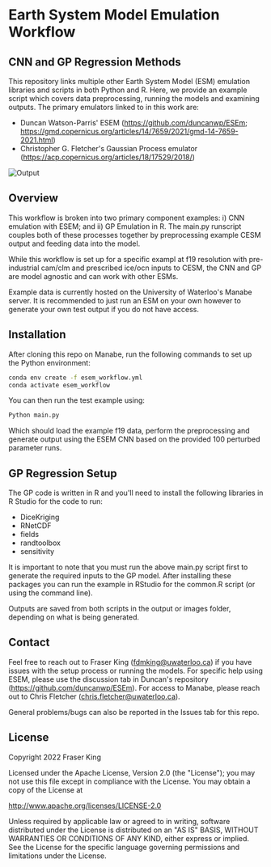 # Earth System Model Emulation Workflow
## CNN and GP Regression Methods

This repository links multiple other Earth System Model (ESM) emulation libraries and scripts in both Python and R. Here, we provide an example script which covers data preprocessing, running the models and examining outputs. The primary emulators linked to in this work are: 

- Duncan Watson-Parris' ESEM (https://github.com/duncanwp/ESEm; https://gmd.copernicus.org/articles/14/7659/2021/gmd-14-7659-2021.html)
- Christopher G. Fletcher's Gaussian Process emulator (https://acp.copernicus.org/articles/18/17529/2018/)


![Output](https://github.com/frasertheking/esem_workflow/blob/main/images/example.png)


## Overview

This workflow is broken into two primary component examples: i) CNN emulation with ESEM; and ii) GP Emulation in R. The main.py runscript couples both of these processes together by preprocessing example CESM output and feeding data into the model. 

While this workflow is set up for a specific exampl at f19 resolution with pre-industrial cam/clm and prescribed ice/ocn inputs to CESM, the CNN and GP are model agnostic and can work with other ESMs.

Example data is currently hosted on the University of Waterloo's Manabe server. It is recommended to just run an ESM on your own however to generate your own test output if you do not have access.


## Installation

After cloning this repo on Manabe, run the following commands to set up the Python environment:

```sh
conda env create -f esem_workflow.yml
conda activate esem_workflow
```

You can then run the test example using:

```sh
Python main.py
```

Which should load the example f19 data, perform the preprocessing and generate output using the ESEM CNN based on the provided 100 perturbed parameter runs.


## GP Regression Setup

The GP code is written in R and you'll need to install the following libraries in R Studio for the code to run:

- DiceKriging
- RNetCDF
- fields
- randtoolbox
- sensitivity

It is important to note that you must run the above main.py script first to generate the required inputs to the GP model. After installing these packages you can run the example in RStudio for the common.R script (or using the command line).

Outputs are saved from both scripts in the output or images folder, depending on what is being generated.


## Contact

Feel free to reach out to Fraser King (fdmking@uwaterloo.ca) if you have issues with the setup process or running the models.
For specific help using ESEM, please use the discussion tab in Duncan's repository (https://github.com/duncanwp/ESEm).
For access to Manabe, please reach out to Chris Fletcher (chris.fletcher@uwaterloo.ca).

General problems/bugs can also be reported in the Issues tab for this repo.

## License

Copyright 2022 Fraser King

Licensed under the Apache License, Version 2.0 (the "License"); you may not use this file except in compliance with the License. You may obtain a copy of the License at

http://www.apache.org/licenses/LICENSE-2.0

Unless required by applicable law or agreed to in writing, software distributed under the License is distributed on an "AS IS" BASIS, WITHOUT WARRANTIES OR CONDITIONS OF ANY KIND, either express or implied. See the License for the specific language governing permissions and limitations under the License.
